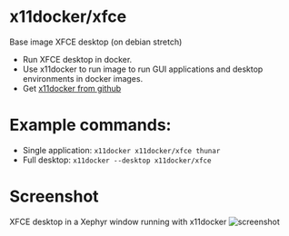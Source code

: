 # x11docker/xfce

Base image XFCE desktop (on debian stretch)
 - Run XFCE desktop in docker.
 - Use x11docker to run image to run GUI applications and desktop environments in docker images.
 - Get [x11docker from github](https://github.com/mviereck/x11docker)

# Example commands: 
 - Single application: `x11docker x11docker/xfce thunar`
 - Full desktop: `x11docker --desktop x11docker/xfce` 
 
 # Screenshot
 XFCE desktop in a Xephyr window running with x11docker
 ![screenshot](https://raw.githubusercontent.com/mviereck/x11docker/screenshots/screenshot-xfce.png "XFCE desktop running in Xephyr window using x11docker")
 
